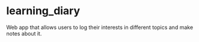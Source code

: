 # learning_diary

Web app that allows users to log their interests in different topics and make notes about it. 
